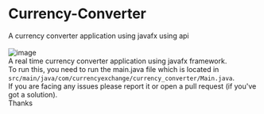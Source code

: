 # Currency-Converter
A currency converter application using javafx using api<br>
<br>![image](https://github.com/Ayush272002/Currency-Converter/assets/116728686/b2cd627e-3f1d-4954-9c2c-a2c849693b35)
<br>A real time currency converter application using javafx framework.<br>
To run this, you need to run the main.java file which is located in ```src/main/java/com/currencyexchange/currency_converter/Main.java```.
<br>If you are facing any issues please report it or open a pull request (if you've got a solution).<br>Thanks
